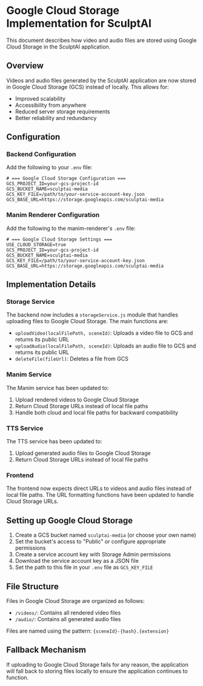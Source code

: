 # Google Cloud Storage Implementation for SculptAI

This document describes how video and audio files are stored using Google Cloud Storage in the SculptAI application.

## Overview

Videos and audio files generated by the SculptAI application are now stored in Google Cloud Storage (GCS) instead of locally. This allows for:

- Improved scalability
- Accessibility from anywhere
- Reduced server storage requirements
- Better reliability and redundancy

## Configuration

### Backend Configuration

Add the following to your `.env` file:

```
# === Google Cloud Storage Configuration ===
GCS_PROJECT_ID=your-gcs-project-id
GCS_BUCKET_NAME=sculptai-media
GCS_KEY_FILE=/path/to/your-service-account-key.json
GCS_BASE_URL=https://storage.googleapis.com/sculptai-media
```

### Manim Renderer Configuration

Add the following to the manim-renderer's `.env` file:

```
# === Google Cloud Storage Settings ===
USE_CLOUD_STORAGE=true
GCS_PROJECT_ID=your-gcs-project-id
GCS_BUCKET_NAME=sculptai-media
GCS_KEY_FILE=/path/to/your-service-account-key.json
GCS_BASE_URL=https://storage.googleapis.com/sculptai-media
```

## Implementation Details

### Storage Service

The backend now includes a `storageService.js` module that handles uploading files to Google Cloud Storage. The main functions are:

- `uploadVideo(localFilePath, sceneId)`: Uploads a video file to GCS and returns its public URL
- `uploadAudio(localFilePath, sceneId)`: Uploads an audio file to GCS and returns its public URL
- `deleteFile(fileUrl)`: Deletes a file from GCS

### Manim Service

The Manim service has been updated to:

1. Upload rendered videos to Google Cloud Storage
2. Return Cloud Storage URLs instead of local file paths
3. Handle both cloud and local file paths for backward compatibility

### TTS Service

The TTS service has been updated to:

1. Upload generated audio files to Google Cloud Storage
2. Return Cloud Storage URLs instead of local file paths

### Frontend

The frontend now expects direct URLs to videos and audio files instead of local file paths. The URL formatting functions have been updated to handle Cloud Storage URLs.

## Setting up Google Cloud Storage

1. Create a GCS bucket named `sculptai-media` (or choose your own name)
2. Set the bucket's access to "Public" or configure appropriate permissions
3. Create a service account key with Storage Admin permissions
4. Download the service account key as a JSON file
5. Set the path to this file in your `.env` file as `GCS_KEY_FILE`

## File Structure

Files in Google Cloud Storage are organized as follows:

- `/videos/`: Contains all rendered video files
- `/audio/`: Contains all generated audio files

Files are named using the pattern: `{sceneId}-{hash}.{extension}`

## Fallback Mechanism

If uploading to Google Cloud Storage fails for any reason, the application will fall back to storing files locally to ensure the application continues to function. 